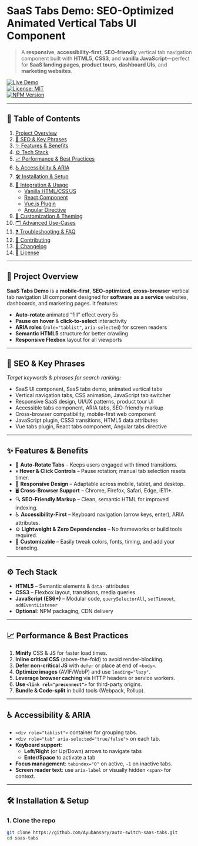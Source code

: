 # SaaS Tabs Demo: SEO-Optimized Animated Vertical Tabs UI Component

> A **responsive**, **accessibility-first**, **SEO-friendly** vertical tab navigation component built with **HTML5**, **CSS3**, and **vanilla JavaScript**—perfect for **SaaS landing pages**, **product tours**, **dashboard UIs**, and **marketing websites**.

[![Live Demo](https://img.shields.io/badge/Live-Demo-blue)](https://github.com/AyubAnsary/auto-switch-saas-tabs/)  
[![License: MIT](https://img.shields.io/badge/License-MIT-green)](LICENSE)  
[![NPM Version](https://img.shields.io/badge/npm-v1.0.0-orange)](https://www.npmjs.com/package/saas-tabs)

---

## 🚀 Table of Contents

1. [Project Overview](#project-overview)  
2. [🔑 SEO & Key Phrases](#-seo--key-phrases)  
3. [✨ Features & Benefits](#✨-features--benefits)  
4. [⚙️ Tech Stack](#️-tech-stack)  
5. [📈 Performance & Best Practices](#📈-performance--best-practices)  
6. [♿ Accessibility & ARIA](#♿-accessibility--aria)  
7. [🛠 Installation & Setup](#🛠-installation--setup)  
8. [🔌 Integration & Usage](#🔌-integration--usage)  
   - [Vanilla HTML/CSS/JS](#vanilla-htmlcssjs)  
   - [React Component](#react-component)  
   - [Vue.js Plugin](#vuejs-plugin)  
   - [Angular Directive](#angular-directive)  
9. [🎨 Customization & Theming](#🎨-customization--theming)  
10. [🗂 Advanced Use-Cases](#🗂-advanced-use-cases)  
11. [❓ Troubleshooting & FAQ](#❓-troubleshooting--faq)  
12. [🤝 Contributing](#🤝-contributing)  
13. [📜 Changelog](#📜-changelog)  
14. [📝 License](#📝-license)

---

## 📖 Project Overview

**SaaS Tabs Demo** is a **mobile-first**, **SEO-optimized**, **cross-browser** vertical tab navigation UI component designed for **software as a service** websites, dashboards, and marketing pages. It features:

- **Auto-rotate** animated “fill” effect every 5s  
- **Pause on hover** & **click-to-select** interactivity  
- **ARIA roles** (`role="tablist"`, `aria-selected`) for screen readers  
- **Semantic HTML5** structure for better crawling  
- **Responsive Flexbox** layout for all viewports  

---

## 🔑 SEO & Key Phrases

_Target keywords & phrases for search ranking:_

- SaaS UI component, SaaS tabs demo, animated vertical tabs  
- Vertical navigation tabs, CSS animation, JavaScript tab switcher  
- Responsive SaaS design, UI/UX patterns, product tour UI  
- Accessible tabs component, ARIA tabs, SEO-friendly markup  
- Cross-browser compatibility, mobile-first web component  
- JavaScript plugin, CSS3 transitions, HTML5 data attributes  
- Vue tabs plugin, React tabs component, Angular tabs directive  

---

## ✨ Features & Benefits

- 🔄 **Auto-Rotate Tabs** – Keeps users engaged with timed transitions.  
- ⏸ **Hover & Click Controls** – Pause rotation; manual tab selection resets timer.  
- 📱 **Responsive Design** – Adaptable across mobile, tablet, and desktop.  
- 🖥 **Cross-Browser Support** – Chrome, Firefox, Safari, Edge, IE11+.  
- 🔍 **SEO-Friendly Markup** – Clean, semantic HTML for improved indexing.  
- ♿ **Accessibility-First** – Keyboard navigation (arrow keys, enter), ARIA attributes.  
- ⚙️ **Lightweight & Zero Dependencies** – No frameworks or build tools required.  
- 🎨 **Customizable** – Easily tweak colors, fonts, timing, and add your branding.  

---

## ⚙️ Tech Stack

- **HTML5** – Semantic elements & `data-` attributes  
- **CSS3** – Flexbox layout, transitions, media queries  
- **JavaScript (ES6+)** – Modular code, `querySelectorAll`, `setTimeout`, `addEventListener`  
- **Optional**: NPM packaging, CDN delivery  

---

## 📈 Performance & Best Practices

1. **Minify** CSS & JS for faster load times.  
2. **Inline critical CSS** (above-the-fold) to avoid render-blocking.  
3. **Defer non-critical JS** with `defer` or place at end of `<body>`.  
4. **Optimize images** (AVIF/WebP) and use `loading="lazy"`.  
5. **Leverage browser caching** via HTTP headers or service workers.  
6. **Use `<link rel="preconnect">`** for third-party origins.  
7. **Bundle & Code-split** in build tools (Webpack, Rollup).  

---

## ♿ Accessibility & ARIA

- `<div role="tablist">` container for grouping tabs.  
- `<div role="tab" aria-selected="true/false">` on each tab.  
- **Keyboard support**:  
  - **Left/Right** (or Up/Down) arrows to navigate tabs  
  - **Enter/Space** to activate a tab  
- **Focus management**: `tabindex="0"` on active, `-1` on inactive tabs.  
- **Screen reader text**: use `aria-label` or visually hidden `<span>` for context.  

---

## 🛠 Installation & Setup

### 1. Clone the repo  
```bash
git clone https://github.com/AyubAnsary/auto-switch-saas-tabs.git
cd saas-tabs
